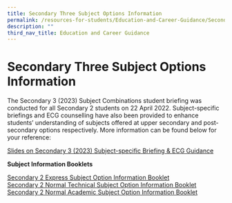 ```yaml
---
title: Secondary Three Subject Options Information
permalink: /resources-for-students/Education-and-Career-Guidance/Secondary-3-Subject-Options-Info/permalink
description: ""
third_nav_title: Education and Career Guidance
---
```

Secondary Three Subject Options Information
===========================================

The Secondary 3 (2023) Subject Combinations student briefing was conducted for all Secondary 2 students on 22 April 2022. Subject-specific briefings and ECG counselling have also been provided to enhance students’ understanding of subjects offered at upper secondary and post-secondary options respectively. More information can be found below for your reference:

[Slides on Secondary 3 (2023) Subject-specific Briefing & ECG Guidance](/files/TWSS-CCK-Sec-3-Subject-specific-Briefing-ECG-Guidance.pdf)

**Subject Information Booklets**

[Secondary 2 Express Subject Option Information Booklet](/files/2Exp_Subject-Option-Booklet_Updated-5-May-2022.pdf)<br>
[Secondary 2 Normal Technical Subject Option Information Booklet](/files/2NT_Subject-Option-Booklet_Updated-5-May-2022.pdf)<br>
[Secondary 2 Normal Academic Subject Option Information Booklet](/files/2NA_Subject-Option-Booklet_Updated-5-May-2022.pdf)